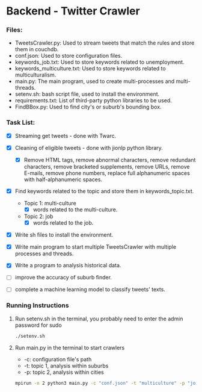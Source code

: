 # Backend - Twitter Crawler

### Files:

- TweetsCrawler.py: Used to stream tweets that match the rules and store them in couchdb.
- conf.json: Used to store configuration files.
- keywords_job.txt: Used to store keywords related to unemployment.
- keywords_multiculture.txt: Used to store keywords related to multiculturalism.
- main.py: The main program, used to create multi-processes and multi-threads.
- setenv.sh: bash script file, used to install the environment.
- requirements.txt: List of third-party python libraries to be used.
- FindBBox.py: Used to find city's or suburb's bounding box.

### Task List:

- [x] Streaming get tweets - done with Twarc.

- [x] Cleaning of eligible tweets - done with jionlp python library.
  - [x] Remove HTML tags, remove abnormal characters, remove redundant characters, remove bracketed supplements, remove URLs, remove E-mails, remove phone numbers, replace full alphanumeric spaces with half-alphanumeric spaces.

- [x] Find keywords related to the topic and store them in keywords_topic.txt.

  - Topic 1: multi-culture
    - [x] words related to the multi-culture.
  
  - Topic 2: job
    - [x] words related to the job.
  
- [x] Write sh files to install the environment.

- [x] Write main program to start multiple TweetsCrawler with multiple processes and threads.

- [x] Write a program to analysis historical data.

- [ ] improve the accuracy of suburb finder.

- [ ] complete a machine learning model to classify tweets' texts.

### Running Instructions

1. Run setenv.sh in the terminal, you probably need to enter the admin password for sudo

   ```bash
   ./setenv.sh
   ```

2. Run main.py in the terminal to start crawlers

   - -c: configuration file's path 
   - -t: topic 1, analysis within suburbs
   - -p: topic 2, analysis within cities
   
   ```bash
   mpirun -n 2 python3 main.py -c "conf.json" -t "multiculture" -p "job"
   ```

